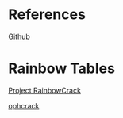 # References
[Github](https://github.com/foreni-packages/rcracki_mt)

# Rainbow Tables
[Project RainbowCrack](http://project-rainbowcrack.com/table.htm)

[ophcrack](https://ophcrack.sourceforge.io/tables.php)